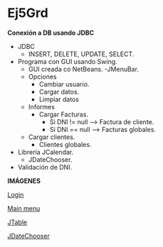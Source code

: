 # Ej5Grd
**Conexión a DB usando JDBC**

- JDBC
  - INSERT, DELETE, UPDATE, SELECT.
- Programa con GUI usando Swing.
  - GUI creada co NetBeans.
-JMenuBar.
  - Opciones
    - Cambiar usuario.
    - Cargar datos.
    - Limpiar datos
  - Informes
    - Cargar Facturas.
      - Si DNI != null --> Factura de cliente.
      - Si DNI == null --> Facturas globales.
   - Cargar clientes.
      - Clientes globales.  
- Librería JCalendar.
  - JDateChooser.
- Validación de DNI.

**IMÁGENES** 

[Login](https://imgur.com/2Nkn7z2)

[Main menu](https://imgur.com/undefined)

[JTable](https://imgur.com/J2vwkJb)

[JDateChooser](https://imgur.com/rVR2WWC)

